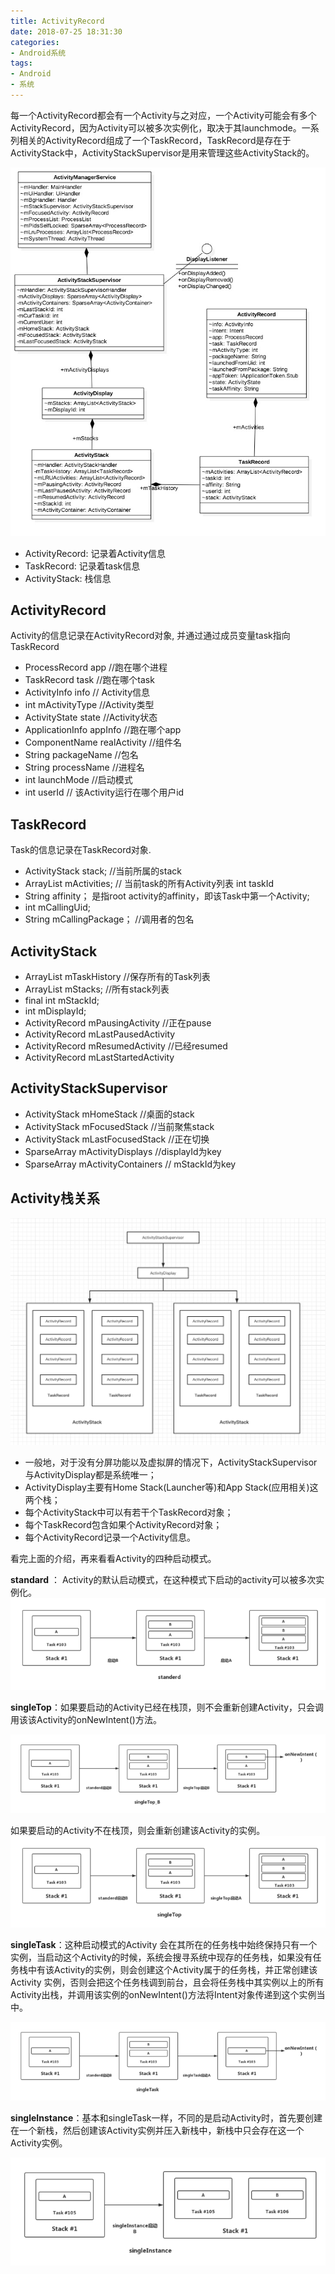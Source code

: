 ```yaml
---
title: ActivityRecord
date: 2018-07-25 18:31:30
categories: 
- Android系统
tags:
- Android
- 系统
---
```

每一个ActivityRecord都会有一个Activity与之对应，一个Activity可能会有多个ActivityRecord，因为Activity可以被多次实例化，取决于其launchmode。一系列相关的ActivityRecord组成了一个TaskRecord，TaskRecord是存在于ActivityStack中，ActivityStackSupervisor是用来管理这些ActivityStack的。


![](ActivityRecord/activity_record.jpg)

* ActivityRecord: 记录着Activity信息
* TaskRecord: 记录着task信息
* ActivityStack: 栈信息

## ActivityRecord
Activity的信息记录在ActivityRecord对象, 并通过通过成员变量task指向TaskRecord

* ProcessRecord app //跑在哪个进程
* TaskRecord task //跑在哪个task
* ActivityInfo info // Activity信息
* int mActivityType //Activity类型
* ActivityState state //Activity状态
* ApplicationInfo appInfo //跑在哪个app
* ComponentName realActivity //组件名
* String packageName //包名
* String processName //进程名
* int launchMode //启动模式
* int userId // 该Activity运行在哪个用户id

## TaskRecord

Task的信息记录在TaskRecord对象.

* ActivityStack stack; //当前所属的stack
* ArrayList mActivities; // 当前task的所有Activity列表
int taskId
* String affinity； 是指root activity的affinity，即该Task中第一个Activity;
* int mCallingUid;
* String mCallingPackage； //调用者的包名

## ActivityStack
* ArrayList mTaskHistory //保存所有的Task列表
* ArrayList mStacks; //所有stack列表
* final int mStackId;
* int mDisplayId;
* ActivityRecord mPausingActivity //正在pause
* ActivityRecord mLastPausedActivity
* ActivityRecord mResumedActivity //已经resumed
* ActivityRecord mLastStartedActivity

## ActivityStackSupervisor
* ActivityStack mHomeStack //桌面的stack
* ActivityStack mFocusedStack //当前聚焦stack
* ActivityStack mLastFocusedStack //正在切换
* SparseArray mActivityDisplays //displayId为key
* SparseArray mActivityContainers // mStackId为key


## Activity栈关系

![](ActivityRecord/ActivityRecord.png)

* 一般地，对于没有分屏功能以及虚拟屏的情况下，ActivityStackSupervisor与ActivityDisplay都是系统唯一；
* ActivityDisplay主要有Home Stack(Launcher等)和App Stack(应用相关)这两个栈；
* 每个ActivityStack中可以有若干个TaskRecord对象；
* 每个TaskRecord包含如果个ActivityRecord对象；
* 每个ActivityRecord记录一个Activity信息。

看完上面的介绍，再来看看Activity的四种启动模式。

 **standard** ： Activity的默认启动模式，在这种模式下启动的activity可以被多次实例化。
 ![](ActivityRecord/activity1.png)

 **singleTop**：如果要启动的Activity已经在栈顶，则不会重新创建Activity，只会调用该该Activity的onNewIntent()方法。
 
 ![](ActivityRecord/Activity3.png)
 
如果要启动的Activity不在栈顶，则会重新创建该Activity的实例。
 ![](ActivityRecord/Activity2.png)
 

 **singleTask**：这种启动模式的Activity 会在其所在的任务栈中始终保持只有一个实例，当启动这个Activity的时候，系统会搜寻系统中现存的任务栈，如果没有任务栈中有该Activity的实例，则会创建这个Activity属于的任务栈，并正常创建该Activity 实例，否则会把这个任务栈调到前台，且会将任务栈中其实例以上的所有Activity出栈，并调用该实例的onNewIntent()方法将Intent对象传递到这个实例当中。
 
 ![](ActivityRecord/Activity4.png)

 **singleInstance**：基本和singleTask一样，不同的是启动Activity时，首先要创建在一个新栈，然后创建该Activity实例并压入新栈中，新栈中只会存在这一个Activity实例。
 
 ![](ActivityRecord/Activity5.png)